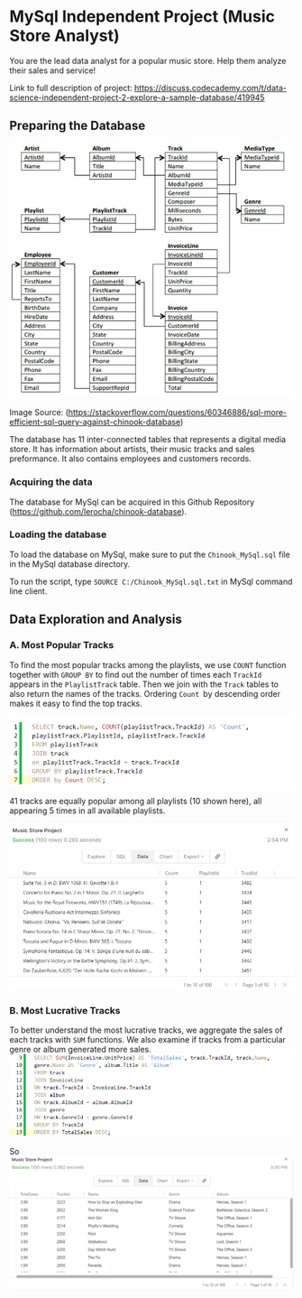 # MySql Independent Project (Music Store Analyst)

You are the lead data analyst for a popular music store. Help them analyze their sales and service!

Link to full description of project:
https://discuss.codecademy.com/t/data-science-independent-project-2-explore-a-sample-database/419945

## Preparing the Database

![Chinook Database Schematics](https://github.com/RussH-code/MySql-Independent-Project/blob/main/Images/chinook_diagram.jpg)

Image Source: (https://stackoverflow.com/questions/60346886/sql-more-efficient-sql-query-against-chinook-database)

The database has 11 inter-connected tables that represents a digital media store. It has information about artists, their music tracks and sales preformance. It also contains employees and customers records.

### Acquiring the data
The database for MySql can be acquired in this Github Repository (https://github.com/lerocha/chinook-database).

### Loading the database
To load the database on MySql, make sure to put the `Chinook_MySql.sql` file in the MySql database directory.

To run the script, type `SOURCE C:/Chinook_MySql.sql.txt` in MySql command line client.


## Data Exploration and Analysis

### A. Most Popular Tracks
To find the most popular tracks among the playlists, we use `COUNT` function together with `GROUP BY` to find out the number of times each `TrackId` appears in the `PlaylistTrack` table. Then we join with the `Track` tables to also return the names of the tracks. Ordering `Count `by descending order makes it easy to find the top tracks.

![Most popular Tracks Code](https://github.com/RussH-code/MySql-Independent-Project/blob/main/Images/code_1.PNG)

41 tracks are equally popular among all playlists (10 shown here), all appearing 5 times in all available playlists.

![Most popular Tracks Results](https://github.com/RussH-code/MySql-Independent-Project/blob/main/Images/results_1.PNG)

### B. Most Lucrative Tracks
To better understand the most lucrative tracks, we aggregate the sales of each tracks with `SUM` functions. We also examine if tracks from a particular genre or album generated more sales.
![Most Lucrative Tracks Code](https://github.com/RussH-code/MySql-Independent-Project/blob/main/Images/code_2.PNG)

So
![Most Lucrative Tracks Results](https://github.com/RussH-code/MySql-Independent-Project/blob/main/Images/results_2.PNG)
